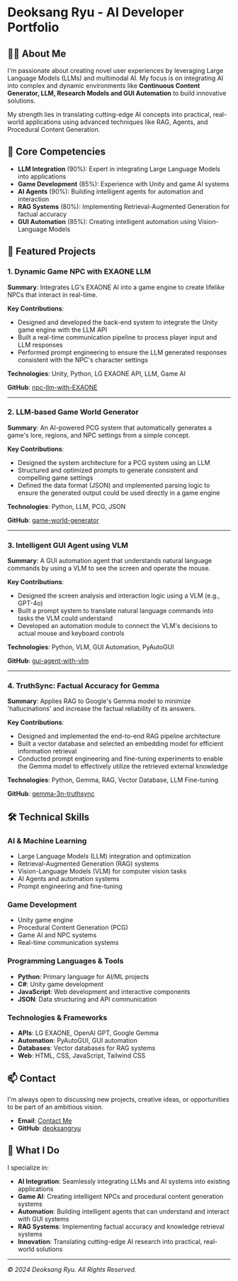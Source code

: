 # Deoksang Ryu - AI Developer Portfolio

## 👨‍💻 About Me

I'm passionate about creating novel user experiences by leveraging Large Language Models (LLMs) and multimodal AI. My focus is on integrating AI into complex and dynamic environments like **Continuous Content Generator, LLM, Research Models and GUI Automation** to build innovative solutions.

My strength lies in translating cutting-edge AI concepts into practical, real-world applications using advanced techniques like RAG, Agents, and Procedural Content Generation.

## 🎯 Core Competencies

- **LLM Integration** (90%): Expert in integrating Large Language Models into applications
- **Game Development** (85%): Experience with Unity and game AI systems
- **AI Agents** (90%): Building intelligent agents for automation and interaction
- **RAG Systems** (80%): Implementing Retrieval-Augmented Generation for factual accuracy
- **GUI Automation** (85%): Creating intelligent automation using Vision-Language Models

## 🚀 Featured Projects

### 1. Dynamic Game NPC with EXAONE LLM
**Summary**: Integrates LG's EXAONE AI into a game engine to create lifelike NPCs that interact in real-time.

**Key Contributions**:
- Designed and developed the back-end system to integrate the Unity game engine with the LLM API
- Built a real-time communication pipeline to process player input and LLM responses
- Performed prompt engineering to ensure the LLM generated responses consistent with the NPC's character settings

**Technologies**: Unity, Python, LG EXAONE API, LLM, Game AI

**GitHub**: [npc-llm-with-EXAONE](https://github.com/deoksangryu/npc-llm-with-EXAONE)

---

### 2. LLM-based Game World Generator
**Summary**: An AI-powered PCG system that automatically generates a game's lore, regions, and NPC settings from a simple concept.

**Key Contributions**:
- Designed the system architecture for a PCG system using an LLM
- Structured and optimized prompts to generate consistent and compelling game settings
- Defined the data format (JSON) and implemented parsing logic to ensure the generated output could be used directly in a game engine

**Technologies**: Python, LLM, PCG, JSON

**GitHub**: [game-world-generator](https://github.com/deoksangryu/game-world-generator)

---

### 3. Intelligent GUI Agent using VLM
**Summary**: A GUI automation agent that understands natural language commands by using a VLM to see the screen and operate the mouse.

**Key Contributions**:
- Designed the screen analysis and interaction logic using a VLM (e.g., GPT-4o)
- Built a prompt system to translate natural language commands into tasks the VLM could understand
- Developed an automation module to connect the VLM's decisions to actual mouse and keyboard controls

**Technologies**: Python, VLM, GUI Automation, PyAutoGUI

**GitHub**: [gui-agent-with-vlm](https://github.com/deoksangryu/gui-agent-with-vlm)

---

### 4. TruthSync: Factual Accuracy for Gemma
**Summary**: Applies RAG to Google's Gemma model to minimize 'hallucinations' and increase the factual reliability of its answers.

**Key Contributions**:
- Designed and implemented the end-to-end RAG pipeline architecture
- Built a vector database and selected an embedding model for efficient information retrieval
- Conducted prompt engineering and fine-tuning experiments to enable the Gemma model to effectively utilize the retrieved external knowledge

**Technologies**: Python, Gemma, RAG, Vector Database, LLM Fine-tuning

**GitHub**: [gemma-3n-truthsync](https://github.com/deoksangryu/gemma-3n-truthsync)

## 🛠️ Technical Skills

### AI & Machine Learning
- Large Language Models (LLM) integration and optimization
- Retrieval-Augmented Generation (RAG) systems
- Vision-Language Models (VLM) for computer vision tasks
- AI Agents and automation systems
- Prompt engineering and fine-tuning

### Game Development
- Unity game engine
- Procedural Content Generation (PCG)
- Game AI and NPC systems
- Real-time communication systems

### Programming Languages & Tools
- **Python**: Primary language for AI/ML projects
- **C#**: Unity game development
- **JavaScript**: Web development and interactive components
- **JSON**: Data structuring and API communication

### Technologies & Frameworks
- **APIs**: LG EXAONE, OpenAI GPT, Google Gemma
- **Automation**: PyAutoGUI, GUI automation
- **Databases**: Vector databases for RAG systems
- **Web**: HTML, CSS, JavaScript, Tailwind CSS

## 📫 Contact

I'm always open to discussing new projects, creative ideas, or opportunities to be part of an ambitious vision.

- **Email**: [Contact Me](mailto:example@email.com)
- **GitHub**: [deoksangryu](https://github.com/deoksangryu)

## 🎯 What I Do

I specialize in:
- **AI Integration**: Seamlessly integrating LLMs and AI systems into existing applications
- **Game AI**: Creating intelligent NPCs and procedural content generation systems
- **Automation**: Building intelligent agents that can understand and interact with GUI systems
- **RAG Systems**: Implementing factual accuracy and knowledge retrieval systems
- **Innovation**: Translating cutting-edge AI research into practical, real-world solutions

---

*© 2024 Deoksang Ryu. All Rights Reserved.* 